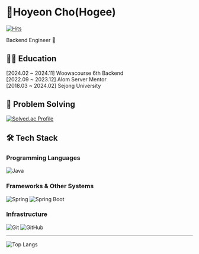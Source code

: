 # 👋Hoyeon Cho(Hogee)

[![Hits](https://hits.seeyoufarm.com/api/count/incr/badge.svg?url=https%3A%2F%2Fgithub.com%2Fhoyeonyy%2Fhit-counter&count_bg=%23555555&title_bg=%23555555&icon=github.svg&icon_color=%23E7E7E7&title=hits&edge_flat=false)](https://hits.seeyoufarm.com)

Backend Engineer 🌱

## 👩‍💻 Education

[2024.02 ~ 2024.11] Woowacourse 6th Backend  
[2022.09 ~ 2023.12] Alom Server Mentor  
[2018.03 ~ 2024.02] Sejong University


## 🧩 Problem Solving

[![Solved.ac Profile](http://mazassumnida.wtf/api/v2/generate_badge?boj=saljanchi)](https://solved.ac/saljanchi)

## 🛠 Tech Stack

### Programming Languages
![Java](https://img.shields.io/badge/Java-007396.svg?&style=for-the-badge&logo=Java&logoColor=white)

### Frameworks & Other Systems
![Spring](https://img.shields.io/badge/Spring-6DB33F.svg?&style=for-the-badge&logo=Spring&logoColor=white)
![Spring Boot](https://img.shields.io/badge/Spring%20Boot-6DB33F.svg?&style=for-the-badge&logo=Spring%20Boot&logoColor=white)

### Infrastructure
![Git](https://img.shields.io/badge/Git-F05032.svg?&style=for-the-badge&logo=Git&logoColor=white)
![GitHub](https://img.shields.io/badge/GitHub-181717.svg?&style=for-the-badge&logo=GitHub&logoColor=white)

---

![Top Langs](https://github-readme-stats.vercel.app/api/top-langs/?username=hoyeonyy&layout=compact&theme=tokyonight)
